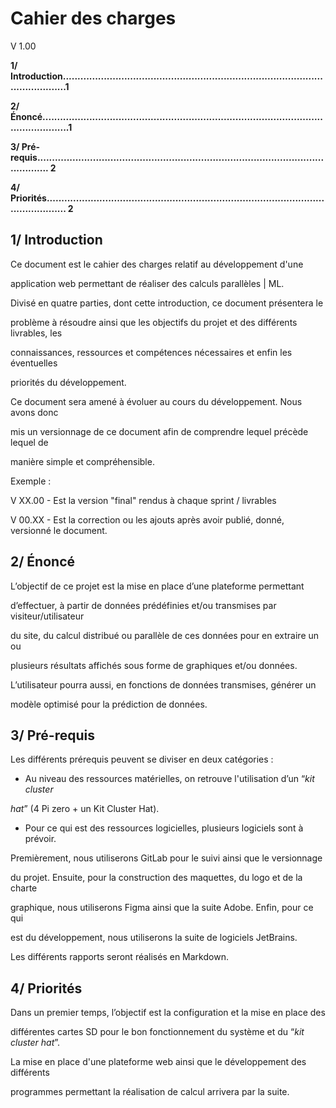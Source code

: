 <a name="br1"></a> 

# Cahier des charges

V 1.00

**1/ Introduction............................................................................................................1**

**2/ Énoncé....................................................................................................................1**

**3/ Pré-requis............................................................................................................... 2**

**4/ Priorités.................................................................................................................. 2**

## 1/ Introduction

Ce document est le cahier des charges relatif au développement d'une

application web permettant de réaliser des calculs parallèles | ML.

Divisé en quatre parties, dont cette introduction, ce document présentera le

problème à résoudre ainsi que les objectifs du projet et des différents livrables, les

connaissances, ressources et compétences nécessaires et enfin les éventuelles

priorités du développement.

Ce document sera amené à évoluer au cours du développement. Nous avons donc

mis un versionnage de ce document afin de comprendre lequel précède lequel de

manière simple et compréhensible.

Exemple :

V XX.00 - Est la version "final" rendus à chaque sprint / livrables

V 00.XX - Est la correction ou les ajouts après avoir publié, donné, versionné le document.

## 2/ Énoncé

L’objectif de ce projet est la mise en place d’une plateforme permettant

d’effectuer, à partir de données prédéfinies et/ou transmises par visiteur/utilisateur

du site, du calcul distribué ou parallèle de ces données pour en extraire un ou

plusieurs résultats affichés sous forme de graphiques et/ou données.

L’utilisateur pourra aussi, en fonctions de données transmises, générer un

modèle optimisé pour la prédiction de données.




## 3/ Pré-requis

Les différents prérequis peuvent se diviser en deux catégories :


- Au niveau des ressources matérielles, on retrouve l'utilisation d’un “*kit cluster*

*hat*” (4 Pi zero + un Kit Cluster Hat).

- Pour ce qui est des ressources logicielles, plusieurs logiciels sont à prévoir.

Premièrement, nous utiliserons GitLab pour le suivi ainsi que le versionnage

du projet. Ensuite, pour la construction des maquettes, du logo et de la charte

graphique, nous utiliserons Figma ainsi que la suite Adobe. Enfin, pour ce qui

est du développement, nous utiliserons la suite de logiciels JetBrains.

Les différents rapports seront réalisés en Markdown.

## 4/ Priorités

Dans un premier temps, l’objectif est la configuration et la mise en place des

différentes cartes SD pour le bon fonctionnement du système et du “*kit cluster hat*”.

La mise en place d'une plateforme web ainsi que le développement des différents

programmes permettant la réalisation de calcul arrivera par la suite.

